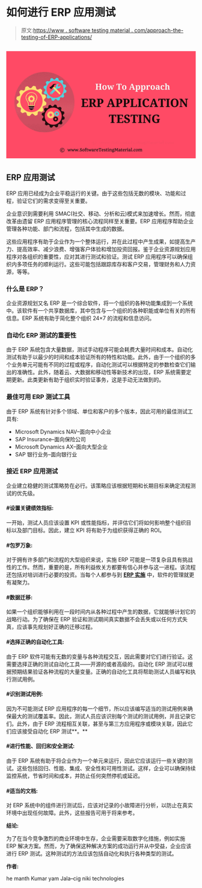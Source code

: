 # 如何进行 ERP 应用测试

> 原文:[https://www . software testing material . com/approach-the-testing-of-ERP-applications/](https://www.softwaretestingmaterial.com/approach-the-testing-of-erp-applications/)

## ![How To Approach ERP Application Testing](img/508e755432c71fb23b0284d367d49008.png)

## **ERP 应用测试**

ERP 应用已经成为企业平稳运行的关键。由于这些包括无数的模块、功能和过程，验证它们的需求变得至关重要。

企业意识到需要利用 SMAC(社交、移动、分析和云)模式来加速增长。然而，彻底改革由遗留 ERP 应用程序管理的核心流程同样至关重要。ERP 应用程序帮助企业管理各种功能、部门和流程，包括其中生成的数据。

这些应用程序有助于企业作为一个整体运行，并在此过程中产生成果，如提高生产力、提高效率、减少浪费、增强客户体验和增加投资回报。鉴于企业资源规划应用程序对各组织的重要性，应对其进行测试和验证。测试 ERP 应用程序可以确保组织内多项任务的顺利运行。这些可能包括跟踪库存和客户交易，管理财务和人力资源，等等。

### **什么是 ERP？**

企业资源规划又名 ERP 是一个综合软件，将一个组织的各种功能集成到一个系统中。该软件有一个共享数据库，其中包含与一个组织的各种职能或单位有关的所有信息。ERP 系统有助于简化整个组织 24×7 的流程和信息访问。

### **自动化 ERP 测试的重要性**

由于 ERP 系统包含大量数据，测试手动程序可能会耗费大量时间和成本。自动化测试有助于以最少的时间和成本验证所有的特性和功能。此外，由于一个组织的多个业务单元可能有不同的过程或程序，自动化测试可以根据特定的参数检查它们输出的准确性。此外，随着云、大数据和移动性等新技术的出现，ERP 系统需要定期更新。此类更新有助于组织实时验证事务，这是手动无法做到的。

### **最佳可用 ERP 测试工具**

由于 ERP 系统有针对多个领域、单位和客户的多个版本，因此可用的最佳测试工具有:

*   Microsoft Dynamics NAV–面向中小企业
*   SAP Insurance–面向保险公司
*   Microsoft Dynamics AX–面向大型企业
*   SAP 银行业务–面向银行业

### **接近 ERP 应用测试**

企业建立稳健的测试策略势在必行。该策略应该根据短期和长期目标来确定流程测试的优先级。

#### **#设置关键绩效指标:**

一开始，测试人员应该设置 KPI 或性能指标，并评估它们将如何影响整个组织目标以及部门目标。因此，建立 KPI 将有助于为组织获得正确的 ROI。

#### **#包罗万象:**

对于拥有许多部门和流程的大型组织来说，实施 ERP 可能是一项复杂且具有挑战性的工作。然而，重要的是，所有利益攸关方都要有信心并参与这一进程。该流程还包括对培训进行必要的投资。当每个人都参与到 [**ERP 实施**](https://www.cigniti.com/blog/the-mantra-to-attain-effective-erp-testing-and-implementation/) 中，软件的管理就更有凝聚力。

#### **#数据迁移:**

如果一个组织能够利用在一段时间内从各种过程中产生的数据，它就能够计划它的战略行动。为了确保在 ERP 验证和测试期间真实数据不会丢失或以任何方式失真，应该事先规划好正确的迁移过程。

#### **#选择正确的自动化工具:**

由于 ERP 软件可能有无数的变量与各种流程交互，因此需要对它们进行验证。这需要选择正确的测试自动化工具——开源的或者高级的。自动化 ERP 测试可以根据预期结果验证各种流程的大量变量。正确的自动化工具将帮助测试人员编写和执行测试用例。

#### **#识别测试用例:**

因为不可能测试 ERP 应用程序的每一个细节，所以应该编写适当的测试用例来确保最大的测试覆盖率。因此，测试人员应该识别每个测试的测试用例，并且记录它们。此外，由于 ERP 流程相互关联，甚至与第三方应用程序或模块关联，因此它们应该接受自动化 ERP 测试**。**

#### **#进行性能、回归和安全测试:**

由于 ERP 系统有助于将企业作为一个单元来运行，因此它应该运行一些关键的测试。这些包括回归、性能、集成、安全性和可用性测试。这样，企业可以确保持续监控系统，节省时间和成本，并防止任何突然停机或延迟。

#### **#适当的文档:**

对 ERP 系统中的组件进行测试后，应该对记录的小故障进行分析，以防止在真实环境中出现任何故障。此外，这些报告可用于将来参考。

**结论:**

为了在当今竞争激烈的商业环境中生存，企业需要采取数字化措施，例如实施 ERP 解决方案。然而，为了确保这种解决方案的成功运行并从中受益，企业应该进行 ERP 测试。这种测试的方法应该包括自动化和执行各种类型的测试。

**作者:**

he manth Kumar yam Jala–cig niki technologies